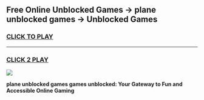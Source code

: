 
## Free Online Unblocked Games → plane unblocked games → Unblocked Games
<h3>
<a href="https://premium.freeplayer.one?title=plane_unblocked_games&ref=21F">CLICK TO PLAY</a></h3>
<hr>

<h3>
<a href="https://premium.freeplayer.one?title=plane_unblocked_games&ref=21F">CLICK 2 PLAY</a>
  
</h3>

<a href="https://premium.freeplayer.one?title=plane_unblocked_games&ref=21F/"><img src="https://clearcache.store/games.png"></a>


**plane unblocked games games unblocked: Your Gateway to Fun and Accessible Online Gaming**
